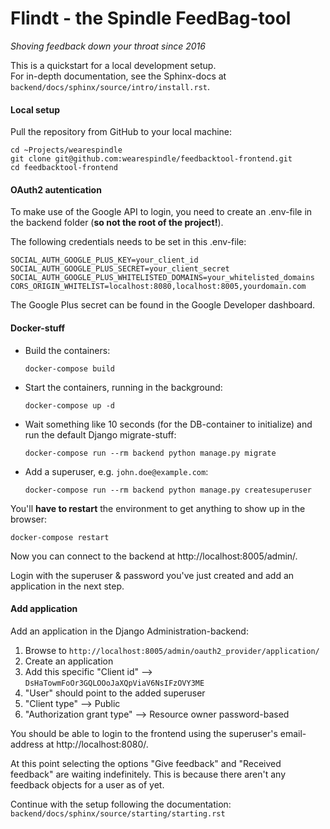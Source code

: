 # Flindt - the Spindle FeedBag-tool

*Shoving feedback down your throat since 2016*

This is a quickstart for a local development setup.  
For in-depth documentation, see the Sphinx-docs at `backend/docs/sphinx/source/intro/install.rst`.

#### Local setup

Pull the repository from GitHub to your local machine:

```
cd ~Projects/wearespindle
git clone git@github.com:wearespindle/feedbacktool-frontend.git
cd feedbacktool-frontend
```

#### OAuth2 autentication

To make use of the Google API to login, you need to create an .env-file in the backend folder (**so not the root of the project!**).

The following credentials needs to be set in this .env-file:

```
SOCIAL_AUTH_GOOGLE_PLUS_KEY=your_client_id
SOCIAL_AUTH_GOOGLE_PLUS_SECRET=your_client_secret
SOCIAL_AUTH_GOOGLE_PLUS_WHITELISTED_DOMAINS=your_whitelisted_domains
CORS_ORIGIN_WHITELIST=localhost:8080,localhost:8005,yourdomain.com
```

The Google Plus secret can be found in the Google Developer dashboard.

#### Docker-stuff

- Build the containers:

  `docker-compose build`

- Start the containers, running in the background:

  `docker-compose up -d`

- Wait something like 10 seconds (for the DB-container to initialize) and run the default Django migrate-stuff:

  `docker-compose run --rm backend python manage.py migrate`

- Add a superuser, e.g. `john.doe@example.com`:

  `docker-compose run --rm backend python manage.py createsuperuser`

You'll **have to restart** the environment to get anything to show up in the browser:

  `docker-compose restart`

Now you can connect to the backend at http://localhost:8005/admin/.

Login with the superuser & password you've just created and add an application in the next step.

#### Add application

Add an application in the Django Administration-backend:

1. Browse to ``http://localhost:8005/admin/oauth2_provider/application/``
2. Create an application
3. Add this specific "Client id" --> ``DsHaTowmFoOr3GQLOOoJaXQpViaV6NsIFzOVY3ME``
4. "User" should point to the added superuser
5. "Client type" --> Public
6. "Authorization grant type" --> Resource owner password-based

You should be able to login to the frontend using the superuser's email-address at http://localhost:8080/.

At this point selecting the options "Give feedback" and "Received feedback" are waiting indefinitely. This is because there aren't any feedback objects for a user as of yet.

Continue with the setup following the documentation: `backend/docs/sphinx/source/starting/starting.rst`
